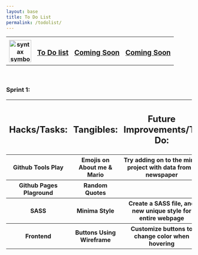 ```yaml
---
layout: base
title: To Do List
permalink: /todolist/
---
```

<!-- Submenu -->
<table>
  <tr>
    <th> 
      <a href="{{site.baseurl}}/">
        <img src="{{site.baseurl}}/images/option2.png" alt="syntax symbol" width="60" height="60"> 
      </a>
    </th>
    <th><h3><a href="{{site.baseurl}}/todolist/"> To Do list </a></h3></th>
    <th><h3><a href=""> Coming Soon </a></h3></th>
    <th><h3><a href=""> Coming Soon </a></h3></th>
  </tr>
</table>

<br>
<!-- To Do list Table-->
<h3><b>Sprint 1:</b></h3>
<table>
  <tr>
    <th> <h2><b>Hacks/Tasks:</b></h2></th>
    <th> <h2><b>Tangibles:</b></h2> </th>
    <th> <h2><b>Future Improvements/To Do:</b></h2> </th>
  </tr>
  <tr>
    <th> Github Tools Play </th>
    <th> Emojis on About me & Mario</th>
    <th> Try adding on to the mini-project with data from a newspaper</th>
  </tr>
  <tr>
    <th> Github Pages Plaground </th>
    <th> Random Quotes</th>
    <th> </th>
    <tr>
    <th> SASS </th>
    <th> Minima Style</th>
    <th> Create a SASS file, and new unique style for entire webpage</th>
    <tr>
    <th> Frontend </th>
    <th> Buttons Using Wireframe</th>
    <th> Customize buttons to change color when hovering </th>
  </tr>
  </tr>
  </tr>